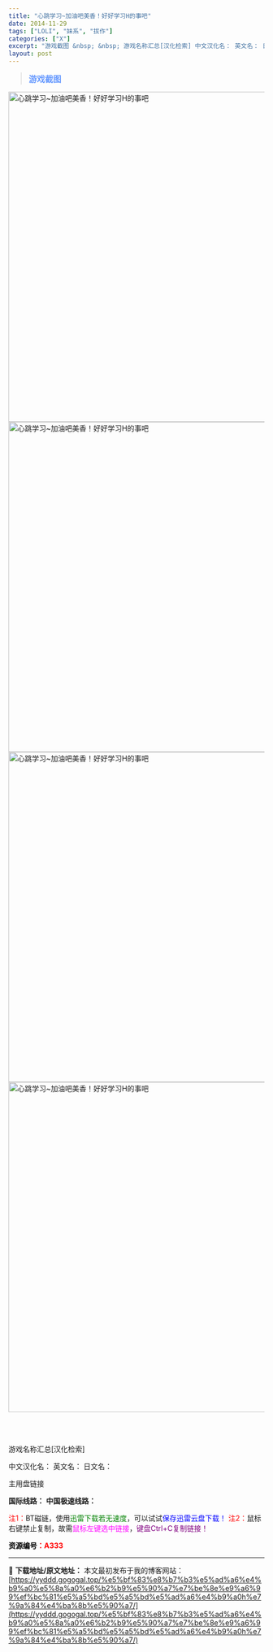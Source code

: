 ```yaml
---
title: "心跳学习~加油吧美香！好好学习H的事吧"
date: 2014-11-29
tags: ["LOLI", "妹系", "拔作"]
categories: ["X"]
excerpt: "游戏截图 &nbsp; &nbsp; 游戏名称汇总[汉化检索] 中文汉化名： 英文名： 日文名： 主用盘链接 国际线路： 中国极速线路： 注1：BT磁链，使用迅雷下载若无速度，可以试试保存迅雷云盘下载！ 注2：鼠标右键禁止复制，故需鼠标左键选中链接，键盘Ctrl+C复制链接！ 资源编号：A333"
layout: post
---
```


<div>
<blockquote><b><span style="font-size: 12pt; color: #6699ff;">游戏截图</span></b></blockquote>
<div><img title="点击放大" src="https://yyddd.gogogal.top/wp-content/uploads/2025/04/20250430_6812007d587c2.webp" alt="心跳学习~加油吧美香！好好学习H的事吧" width="650" /></div>
<div><img title="点击放大" src="https://yyddd.gogogal.top/wp-content/uploads/2025/04/20250430_68120080708e2.webp" alt="心跳学习~加油吧美香！好好学习H的事吧" width="650" /></div>
<div><img title="点击放大" src="https://yyddd.gogogal.top/wp-content/uploads/2025/04/20250430_681200823e373.webp" alt="心跳学习~加油吧美香！好好学习H的事吧" width="650" /></div>
<div><img title="点击放大" src="https://yyddd.gogogal.top/wp-content/uploads/2025/04/20250430_68120083a7755.webp" alt="心跳学习~加油吧美香！好好学习H的事吧" width="650" /></div>
&nbsp;

&nbsp;

游戏名称汇总[汉化检索]

中文汉化名：
英文名：
日文名：
</div>
<div class="panel panel-primary">
<div class="panel-heading">主用盘链接</div>
<div class="panel-body">

<b>国际线路：</b>
<b>中国极速线路：</b>


<span style="color: #ff0000;">注1：</span>BT磁链，使用<span style="color: #008000;">迅雷下载若无速度</span>，可以试试<span style="color: #0000ff;">保存迅雷云盘下载！</span>
<span style="color: #ff0000;">注2：</span>鼠标右键禁止复制，故需<span style="color: #ff00ff;">鼠标左键选中链接</span>，<span style="color: #800080;">键盘Ctrl+C复制链接！</span>

</div>
<div class="panel-footer"><span style="color: #ff0000;"><b><span style="color: #000000;">资源编号</span>：A333</b></span></div>
</div>

---
📖 **下载地址/原文地址：** 本文最初发布于我的博客网站：[https://yyddd.gogogal.top/%e5%bf%83%e8%b7%b3%e5%ad%a6%e4%b9%a0%e5%8a%a0%e6%b2%b9%e5%90%a7%e7%be%8e%e9%a6%99%ef%bc%81%e5%a5%bd%e5%a5%bd%e5%ad%a6%e4%b9%a0h%e7%9a%84%e4%ba%8b%e5%90%a7/](https://yyddd.gogogal.top/%e5%bf%83%e8%b7%b3%e5%ad%a6%e4%b9%a0%e5%8a%a0%e6%b2%b9%e5%90%a7%e7%be%8e%e9%a6%99%ef%bc%81%e5%a5%bd%e5%a5%bd%e5%ad%a6%e4%b9%a0h%e7%9a%84%e4%ba%8b%e5%90%a7/)
